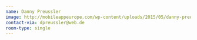 ```yaml
---
name: Danny Preussler
image: http://mobileappeurope.com/wp-content/uploads/2015/05/danny-preussler.png
contact-via: dpreussler@web.de
room-type: single
---
```

